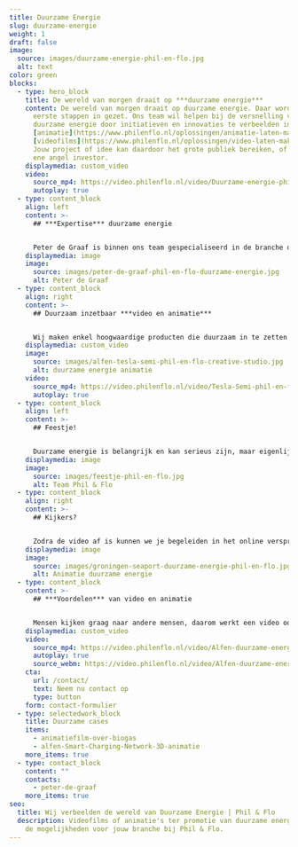 ```yaml
---
title: Duurzame Energie
slug: duurzame-energie
weight: 1
draft: false
image:
  source: images/duurzame-energie-phil-en-flo.jpg
  alt: text
color: green
blocks:
  - type: hero_block
    title: De wereld van morgen draait op ***duurzame energie***
    content: De wereld van morgen draait op duurzame energie. Daar worden nu de
      eerste stappen in gezet. Ons team wil helpen bij de versnelling van
      duurzame energie door initiatieven en innovaties te verbeelden in
      [animatie](https://www.philenflo.nl/oplossingen/animatie-laten-maken/) en
      [videofilms](https://www.philenflo.nl/oplossingen/video-laten-maken/).
      Jouw project of idee kan daardoor het grote publiek bereiken, of juist die
      ene angel investor.
    displaymedia: custom_video
    video:
      source_mp4: https://video.philenflo.nl/video/Duurzame-energie-phil-en-flo2.mp4
      autoplay: true
  - type: content_block
    align: left
    content: >-
      ## ***Expertise*** duurzame energie


      Peter de Graaf is binnen ons team gespecialiseerd in de branche duurzame energie en is het aanspreekpunt op dit vlak. Hij heeft veel expertise op dit gebied en samen met jou kan hij het verhaal duiden en begrijpbaar maken voor jouw doelgroep. Je kan Peter bellen op 085 -273 8331 om direct even te sparren over de mogelijkheden.
    displaymedia: image
    image:
      source: images/peter-de-graaf-phil-en-flo-duurzame-energie.jpg
      alt: Peter de Graaf
  - type: content_block
    align: right
    content: >-
      ## Duurzaam inzetbaar ***video en animatie***


      Wij maken enkel hoogwaardige producten die duurzaam in te zetten zijn. Dit betekent dat de film voor langere periode inhoudelijk relevant en bruikbaar is. Dit realiseren we door het script en de creatieve inhoud zo relevant mogelijk te maken.
    displaymedia: custom_video
    image:
      source: images/alfen-tesla-semi-phil-en-flo-creative-studio.jpg
      alt: duurzame energie animatie
    video:
      source_mp4: https://video.philenflo.nl/video/Tesla-Semi-phil-en-flo.mp4
      autoplay: true
  - type: content_block
    align: left
    content: >-
      ## Feestje!


      Duurzame energie is belangrijk en kan serieus zijn, maar eigenlijk proberen we er juist een feestje van te maken. Qua samenwerking met jullie en ons team en natuurlijk ook voor de eindgebruiker; de persoon die de film gaat kijken. Een feestje om samen creatief tot een prachtig product te komen en een feestje voor de kijker om naar te kijken. Mooie beelden, een boeiend verhaal en een interessante boodschap.
    displaymedia: image
    image:
      source: images/feestje-phil-en-flo.jpg
      alt: Team Phil & Flo
  - type: content_block
    align: right
    content: >-
      ## Kijkers?


      Zodra de video af is kunnen we je begeleiden in het online verspreiden ervan. Zo weet je zeker dat de boodschap van de film ook bij de juiste doelgroep terecht komt. Dit kan op LinkedIn, Instagram, [YouTube](https://www.philenflo.nl/you-tube-marketing/) Twitter en nog veel meer kanalen. Als je echt grote campagnes wil draaien met de film zullen we ook meerdere versies van de film maken om zo te testen welke versie het beste aanslaat bij je publiek. Bel ons direct voor vrijblijvend advies op 085 -273 8331.
    displaymedia: image
    image:
      source: images/groningen-seaport-duurzame-energie-phil-en-flo.jpg
      alt: Animatie duurzame energie
  - type: content_block
    content: >-
      ## ***Voordelen*** van video en animatie


      Mensen kijken graag naar andere mensen, daarom werkt een video ook sterker dan een stuk tekst alleen. Voor de duurzame energie branche ontwikkelen we graag video's die aanspreken bij de doelgroep. Echter sommige initiatieven zijn niet in "gewoon" beeld te vatten, in dat geval kan je beter kiezen voor animatie. Het voordeel van animatie is dat we de omgeving en het product in zijn geheel controleren en verhelderen. Vraag ons naar de mogelijkheden.
    displaymedia: custom_video
    video:
      source_mp4: https://video.philenflo.nl/video/Alfen-duurzame-energie.mp4
      autoplay: true
      source_webm: https://video.philenflo.nl/video/Alfen-duurzame-energie.webm
    cta:
      url: /contact/
      text: Neem nu contact op
      type: button
    form: contact-formulier
  - type: selectedwork_block
    title: Duurzame cases
    items:
      - animatiefilm-over-biogas
      - alfen-Smart-Charging-Network-3D-animatie
    more_items: true
  - type: contact_block
    content: ""
    contacts:
      - peter-de-graaf
    more_items: true
seo:
  title: Wij verbeelden de wereld van Duurzame Energie | Phil & Flo
  description: Videofilms of animatie's ter promotie van duurzame energie. Ontdek
    de mogelijkheden voor jouw branche bij Phil & Flo.
---
```

